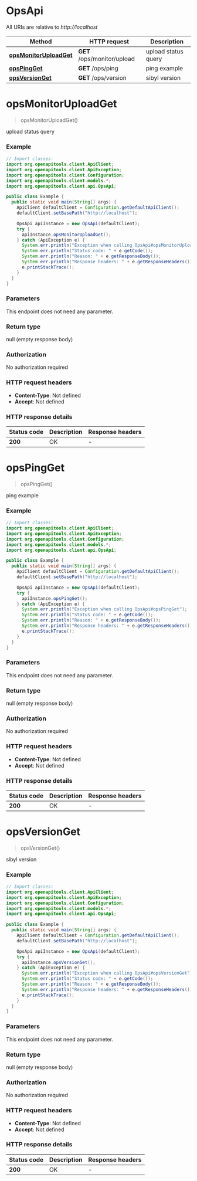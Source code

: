 # OpsApi

All URIs are relative to *http://localhost*

| Method | HTTP request | Description |
|------------- | ------------- | -------------|
| [**opsMonitorUploadGet**](OpsApi.md#opsMonitorUploadGet) | **GET** /ops/monitor/upload | upload status query |
| [**opsPingGet**](OpsApi.md#opsPingGet) | **GET** /ops/ping | ping example |
| [**opsVersionGet**](OpsApi.md#opsVersionGet) | **GET** /ops/version | sibyl version |


<a name="opsMonitorUploadGet"></a>
# **opsMonitorUploadGet**
> opsMonitorUploadGet()

upload status query

### Example
```java
// Import classes:
import org.openapitools.client.ApiClient;
import org.openapitools.client.ApiException;
import org.openapitools.client.Configuration;
import org.openapitools.client.models.*;
import org.openapitools.client.api.OpsApi;

public class Example {
  public static void main(String[] args) {
    ApiClient defaultClient = Configuration.getDefaultApiClient();
    defaultClient.setBasePath("http://localhost");

    OpsApi apiInstance = new OpsApi(defaultClient);
    try {
      apiInstance.opsMonitorUploadGet();
    } catch (ApiException e) {
      System.err.println("Exception when calling OpsApi#opsMonitorUploadGet");
      System.err.println("Status code: " + e.getCode());
      System.err.println("Reason: " + e.getResponseBody());
      System.err.println("Response headers: " + e.getResponseHeaders());
      e.printStackTrace();
    }
  }
}
```

### Parameters
This endpoint does not need any parameter.

### Return type

null (empty response body)

### Authorization

No authorization required

### HTTP request headers

 - **Content-Type**: Not defined
 - **Accept**: Not defined

### HTTP response details
| Status code | Description | Response headers |
|-------------|-------------|------------------|
| **200** | OK |  -  |

<a name="opsPingGet"></a>
# **opsPingGet**
> opsPingGet()

ping example

### Example
```java
// Import classes:
import org.openapitools.client.ApiClient;
import org.openapitools.client.ApiException;
import org.openapitools.client.Configuration;
import org.openapitools.client.models.*;
import org.openapitools.client.api.OpsApi;

public class Example {
  public static void main(String[] args) {
    ApiClient defaultClient = Configuration.getDefaultApiClient();
    defaultClient.setBasePath("http://localhost");

    OpsApi apiInstance = new OpsApi(defaultClient);
    try {
      apiInstance.opsPingGet();
    } catch (ApiException e) {
      System.err.println("Exception when calling OpsApi#opsPingGet");
      System.err.println("Status code: " + e.getCode());
      System.err.println("Reason: " + e.getResponseBody());
      System.err.println("Response headers: " + e.getResponseHeaders());
      e.printStackTrace();
    }
  }
}
```

### Parameters
This endpoint does not need any parameter.

### Return type

null (empty response body)

### Authorization

No authorization required

### HTTP request headers

 - **Content-Type**: Not defined
 - **Accept**: Not defined

### HTTP response details
| Status code | Description | Response headers |
|-------------|-------------|------------------|
| **200** | OK |  -  |

<a name="opsVersionGet"></a>
# **opsVersionGet**
> opsVersionGet()

sibyl version

### Example
```java
// Import classes:
import org.openapitools.client.ApiClient;
import org.openapitools.client.ApiException;
import org.openapitools.client.Configuration;
import org.openapitools.client.models.*;
import org.openapitools.client.api.OpsApi;

public class Example {
  public static void main(String[] args) {
    ApiClient defaultClient = Configuration.getDefaultApiClient();
    defaultClient.setBasePath("http://localhost");

    OpsApi apiInstance = new OpsApi(defaultClient);
    try {
      apiInstance.opsVersionGet();
    } catch (ApiException e) {
      System.err.println("Exception when calling OpsApi#opsVersionGet");
      System.err.println("Status code: " + e.getCode());
      System.err.println("Reason: " + e.getResponseBody());
      System.err.println("Response headers: " + e.getResponseHeaders());
      e.printStackTrace();
    }
  }
}
```

### Parameters
This endpoint does not need any parameter.

### Return type

null (empty response body)

### Authorization

No authorization required

### HTTP request headers

 - **Content-Type**: Not defined
 - **Accept**: Not defined

### HTTP response details
| Status code | Description | Response headers |
|-------------|-------------|------------------|
| **200** | OK |  -  |

